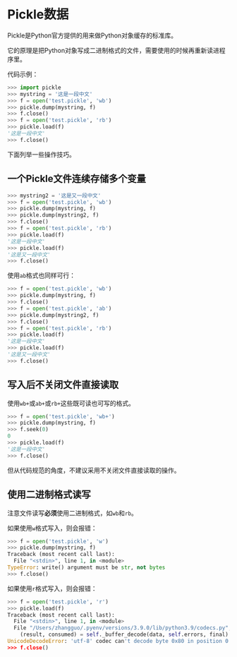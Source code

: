 # Pickle数据

Pickle是Python官方提供的用来做Python对象缓存的标准库。

它的原理是把Python对象写成二进制格式的文件，需要使用的时候再重新读进程序里。

代码示例：

```python
>>> import pickle
>>> mystring = '这是一段中文'
>>> f = open('test.pickle', 'wb')
>>> pickle.dump(mystring, f)
>>> f.close()
>>> f = open('test.pickle', 'rb')
>>> pickle.load(f)
'这是一段中文'
>>> f.close()
```

下面列举一些操作技巧。

## 一个Pickle文件连续存储多个变量

```python
>>> mystring2 = '这是又一段中文'
>>> f = open('test.pickle', 'wb')
>>> pickle.dump(mystring, f)
>>> pickle.dump(mystring2, f)
>>> f.close()
>>> f = open('test.pickle', 'rb')
>>> pickle.load(f)
'这是一段中文'
>>> pickle.load(f)
'这是又一段中文'
>>> f.close()
```

使用`ab`格式也同样可行：

```python
>>> f = open('test.pickle', 'wb')
>>> pickle.dump(mystring, f)
>>> f.close()
>>> f = open('test.pickle', 'ab')
>>> pickle.dump(mystring2, f)
>>> f.close()
>>> f = open('test.pickle', 'rb')
>>> pickle.load(f)
'这是一段中文'
>>> pickle.load(f)
'这是又一段中文'
>>> f.close()
```

## 写入后不关闭文件直接读取

使用`wb+`或`ab+`或`rb+`这些既可读也可写的格式。

```python
>>> f = open('test.pickle', 'wb+')
>>> pickle.dump(mystring, f)
>>> f.seek(0)
0
>>> pickle.load(f)
'这是一段中文'
>>> f.close()
```

但从代码规范的角度，不建议采用不关闭文件直接读取的操作。

## 使用二进制格式读写

注意文件读写**必须**使用二进制格式，如`wb`和`rb`。

如果使用`w`格式写入，则会报错：

```python
>>> f = open('test.pickle', 'w')
>>> pickle.dump(mystring, f)
Traceback (most recent call last):
  File "<stdin>", line 1, in <module>
TypeError: write() argument must be str, not bytes
>>> f.close()
```

如果使用`r`格式写入，则会报错：

```python
>>> f = open('test.pickle', 'r')
>>> pickle.load(f)
Traceback (most recent call last):
  File "<stdin>", line 1, in <module>
  File "/Users/zhangguo/.pyenv/versions/3.9.0/lib/python3.9/codecs.py", line 322, in decode
    (result, consumed) = self._buffer_decode(data, self.errors, final)
UnicodeDecodeError: 'utf-8' codec can't decode byte 0x80 in position 0: invalid start byte
>>> f.close()
```
